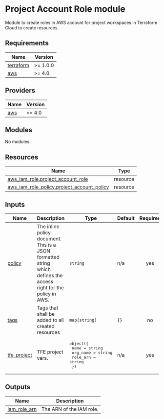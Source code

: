 # Project Account Role module

Module to create roles in AWS account for project workspaces in Terraform Cloud to create resources.

<!-- BEGIN_TF_DOCS -->

## Requirements

| Name                                                                     | Version  |
| ------------------------------------------------------------------------ | -------- |
| <a name="requirement_terraform"></a> [terraform](#requirement_terraform) | >= 1.0.0 |
| <a name="requirement_aws"></a> [aws](#requirement_aws)                   | >= 4.0   |

## Providers

| Name                                             | Version |
| ------------------------------------------------ | ------- |
| <a name="provider_aws"></a> [aws](#provider_aws) | >= 4.0  |

## Modules

No modules.

## Resources

| Name                                                                                                                                      | Type     |
| ----------------------------------------------------------------------------------------------------------------------------------------- | -------- |
| [aws_iam_role.project_account_role](https://registry.terraform.io/providers/hashicorp/aws/latest/docs/resources/iam_role)                 | resource |
| [aws_iam_role_policy.project_account_policy](https://registry.terraform.io/providers/hashicorp/aws/latest/docs/resources/iam_role_policy) | resource |

## Inputs

| Name                                                               | Description                                                                                                       | Type                                                                                     | Default | Required |
| ------------------------------------------------------------------ | ----------------------------------------------------------------------------------------------------------------- | ---------------------------------------------------------------------------------------- | ------- | :------: |
| <a name="input_policy"></a> [policy](#input_policy)                | The inline policy document. This is a JSON formatted string which defines the access right for the policy in AWS. | `string`                                                                                 | n/a     |   yes    |
| <a name="input_tags"></a> [tags](#input_tags)                      | Tags that shall be added to all created resources                                                                 | `map(string)`                                                                            | `{}`    |    no    |
| <a name="input_tfe_project"></a> [tfe_project](#input_tfe_project) | TFE project vars.                                                                                                 | <pre>object({<br> name = string<br> org_name = string<br> role_arn = string<br> })</pre> | n/a     |   yes    |

## Outputs

| Name                                                                    | Description              |
| ----------------------------------------------------------------------- | ------------------------ |
| <a name="output_iam_role_arn"></a> [iam_role_arn](#output_iam_role_arn) | The ARN of the IAM role. |

<!-- END_TF_DOCS -->
